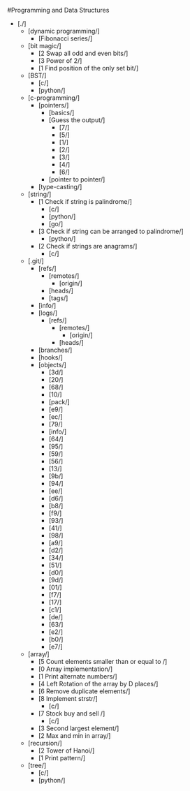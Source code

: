 #Programming and Data Structures

- [./]
	- [dynamic programming/]
		- [Fibonacci series/]
	- [bit magic/]
		- [2 Swap all odd and even bits/]
		- [3 Power of 2/]
		- [1 Find position of the only set bit/]
	- [BST/]
		- [c/]
		- [python/]
	- [c-programming/]
		- [pointers/]
			- [basics/]
			- [Guess the output/]
				- [7/]
				- [5/]
				- [1/]
				- [2/]
				- [3/]
				- [4/]
				- [6/]
			- [pointer to pointer/]
		- [type-casting/]
	- [string/]
		- [1 Check if string is palindrome/]
			- [c/]
			- [python/]
			- [go/]
		- [3 Check if string can be arranged to palindrome/]
			- [python/]
		- [2 Check if strings are anagrams/]
			- [c/]
	- [.git/]
		- [refs/]
			- [remotes/]
				- [origin/]
			- [heads/]
			- [tags/]
		- [info/]
		- [logs/]
			- [refs/]
				- [remotes/]
					- [origin/]
				- [heads/]
		- [branches/]
		- [hooks/]
		- [objects/]
			- [3d/]
			- [20/]
			- [68/]
			- [10/]
			- [pack/]
			- [e9/]
			- [ec/]
			- [79/]
			- [info/]
			- [64/]
			- [95/]
			- [59/]
			- [56/]
			- [13/]
			- [9b/]
			- [94/]
			- [ee/]
			- [d6/]
			- [b8/]
			- [f9/]
			- [93/]
			- [41/]
			- [98/]
			- [a9/]
			- [d2/]
			- [34/]
			- [51/]
			- [d0/]
			- [9d/]
			- [01/]
			- [f7/]
			- [17/]
			- [c1/]
			- [de/]
			- [63/]
			- [e2/]
			- [b0/]
			- [e7/]
	- [array/]
		- [5 Count elements smaller than or equal to /]
		- [0 Array implementation/]
		- [1 Print alternate numbers/]
		- [4 Left Rotation of the array by D places/]
		- [6 Remove duplicate elements/]
		- [8 Implement strstr/]
			- [c/]
		- [7 Stock buy and sell /]
			- [c/]
		- [3 Second largest element/]
		- [2 Max and min in array/]
	- [recursion/]
		- [2 Tower of Hanoi/]
		- [1 Print pattern/]
	- [tree/]
		- [c/]
		- [python/]
